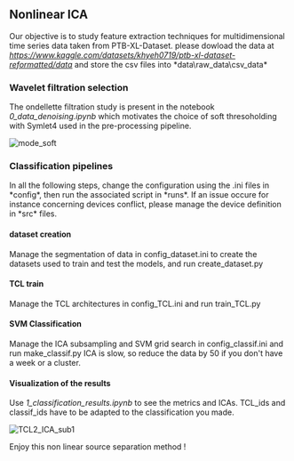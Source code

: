 ## Nonlinear ICA
Our objective is to study feature extraction techniques for multidimensional time series data taken from PTB-XL-Dataset.
please dowload the data at *https://www.kaggle.com/datasets/khyeh0719/ptb-xl-dataset-reformatted/data* and store the csv files into *data\raw_data\csv_data\*

### Wavelet filtration selection

The ondellette filtration study is present in the notebook *0_data_denoising.ipynb*  which motivates the choice of soft thresoholding with Symlet4 used in the pre-processing pipeline.

![mode_soft](https://github.com/S-bazaz/nonlinear_ICA/assets/108877488/7b861bac-92e6-40e4-80a1-09a220c366e5)

### Classification pipelines

In all the following steps, change the configuration using the .ini files in *config\*, then run the associated script in *runs\*. 
If an issue occure for instance concerning devices conflict, please manage the device definition in *src\* files.

#### dataset creation

Manage the segmentation of data in config_dataset.ini to create the datasets used to train and test the models, and run create_dataset.py

#### TCL train

Manage the TCL architectures in config_TCL.ini and run train_TCL.py

#### SVM Classification

Manage the ICA subsampling and SVM grid search in config_classif.ini and run make_classif.py
ICA is slow, so reduce the data by 50 if you don't have a week or a cluster.

#### Visualization of the results

Use *1_classification_results.ipynb* to see the metrics and ICAs.
TCL_ids and classif_ids have to be adapted to the classification you made.

![TCL2_ICA_sub1](https://github.com/S-bazaz/nonlinear_ICA/assets/108877488/1ef11a3d-0a70-49a9-8c82-2b12f2edf8d3)

Enjoy this non linear source separation method !

